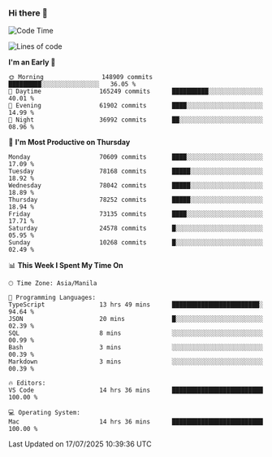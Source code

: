 ### Hi there 👋

<!--START_SECTION:waka-->
![Code Time](http://img.shields.io/badge/Code%20Time-6%2C125%20hrs%209%20mins-blue)

![Lines of code](https://img.shields.io/badge/From%20Hello%20World%20I%27ve%20Written-142.4%20million%20lines%20of%20code-blue)

**I'm an Early 🐤** 

```text
🌞 Morning                148909 commits      █████████░░░░░░░░░░░░░░░░   36.05 % 
🌆 Daytime                165249 commits      ██████████░░░░░░░░░░░░░░░   40.01 % 
🌃 Evening                61902 commits       ████░░░░░░░░░░░░░░░░░░░░░   14.99 % 
🌙 Night                  36992 commits       ██░░░░░░░░░░░░░░░░░░░░░░░   08.96 % 
```
📅 **I'm Most Productive on Thursday** 

```text
Monday                   70609 commits       ████░░░░░░░░░░░░░░░░░░░░░   17.09 % 
Tuesday                  78168 commits       █████░░░░░░░░░░░░░░░░░░░░   18.92 % 
Wednesday                78042 commits       █████░░░░░░░░░░░░░░░░░░░░   18.89 % 
Thursday                 78252 commits       █████░░░░░░░░░░░░░░░░░░░░   18.94 % 
Friday                   73135 commits       ████░░░░░░░░░░░░░░░░░░░░░   17.71 % 
Saturday                 24578 commits       █░░░░░░░░░░░░░░░░░░░░░░░░   05.95 % 
Sunday                   10268 commits       █░░░░░░░░░░░░░░░░░░░░░░░░   02.49 % 
```


📊 **This Week I Spent My Time On** 

```text
🕑︎ Time Zone: Asia/Manila

💬 Programming Languages: 
TypeScript               13 hrs 49 mins      ████████████████████████░   94.64 % 
JSON                     20 mins             █░░░░░░░░░░░░░░░░░░░░░░░░   02.39 % 
SQL                      8 mins              ░░░░░░░░░░░░░░░░░░░░░░░░░   00.99 % 
Bash                     3 mins              ░░░░░░░░░░░░░░░░░░░░░░░░░   00.39 % 
Markdown                 3 mins              ░░░░░░░░░░░░░░░░░░░░░░░░░   00.39 % 

🔥 Editors: 
VS Code                  14 hrs 36 mins      █████████████████████████   100.00 % 

💻 Operating System: 
Mac                      14 hrs 36 mins      █████████████████████████   100.00 % 
```


 Last Updated on 17/07/2025 10:39:36 UTC
<!--END_SECTION:waka-->


<!--
**rad182/rad182** is a ✨ _special_ ✨ repository because its `README.md` (this file) appears on your GitHub profile.

Here are some ideas to get you started:

- 🔭 I’m currently working on ...
- 🌱 I’m currently learning ...
- 👯 I’m looking to collaborate on ...
- 🤔 I’m looking for help with ...
- 💬 Ask me about ...
- 📫 How to reach me: ...
- 😄 Pronouns: ...
- ⚡ Fun fact: ...
-->
